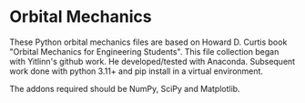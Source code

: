 # Orbital Mechanics
These Python orbital mechanics files are based on Howard D. Curtis book "Orbital Mechanics for Engineering Students".  This file collection began with Yitlinn's github work.  He developed/tested with Anaconda. Subsequent work done with python 3.11+ and pip install in a virtual environment.

The addons required should be NumPy, SciPy and Matplotlib.